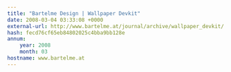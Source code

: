 ```yaml
---
title: "Bartelme Design | Wallpaper Devkit"
date: 2008-03-04 03:33:08 +0000
external-url: http://www.bartelme.at/journal/archive/wallpaper_devkit/
hash: fecd76cf65eb84802025c4bba9bb128e
annum:
    year: 2008
    month: 03
hostname: www.bartelme.at
---
```



